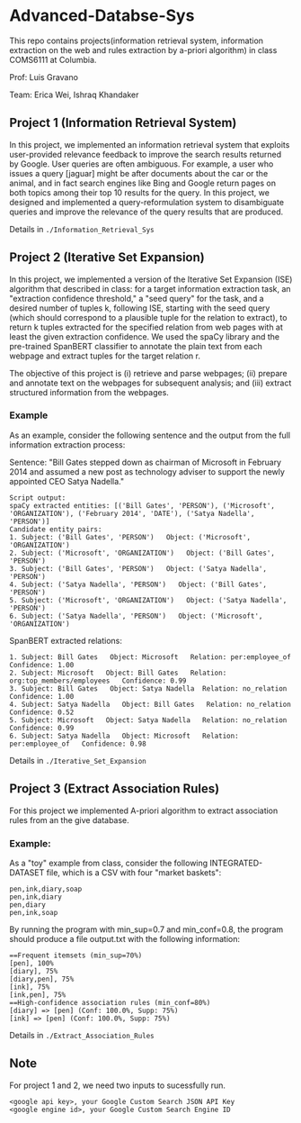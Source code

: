 # Advanced-Databse-Sys
This repo contains projects(information retrieval system, information extraction on the web and rules extraction by a-priori algorithm) in class COMS6111 at Columbia. 

Prof: Luis Gravano

Team: Erica Wei, Ishraq Khandaker


## Project 1 (Information Retrieval System)
In this project, we implemented an information retrieval system that exploits user-provided relevance feedback to improve the search results returned by Google. User queries are often ambiguous. For example, a user who issues a query [jaguar] might be after documents about the car or the animal, and in fact search engines like Bing and Google return pages on both topics among their top 10 results for the query. In this project, we designed and implemented a query-reformulation system to disambiguate queries and improve the relevance of the query results that are produced. 


Details in ```./Information_Retrieval_Sys``` 


## Project 2 (Iterative Set Expansion)

In this project, we implemented a version of the Iterative Set Expansion (ISE) algorithm that described in class: for a target information extraction task, an "extraction confidence threshold," a "seed query" for the task, and a desired number of tuples k, following ISE, starting with the seed query (which should correspond to a plausible tuple for the relation to extract), to return k tuples extracted for the specified relation from web pages with at least the given extraction confidence. We used the spaCy library and the pre-trained SpanBERT classifier to annotate the plain text from each webpage and extract tuples for the target relation r.

The objective of this project is (i) retrieve and parse webpages; (ii) prepare and annotate text on the webpages for subsequent analysis; and (iii) extract structured information from the webpages.
### Example 

As an example, consider the following sentence and the output from the full information extraction process:

Sentence: "Bill Gates stepped down as chairman of Microsoft in February 2014 and assumed a new post as technology adviser to support the newly appointed CEO Satya Nadella."
```
Script output:
spaCy extracted entities: [('Bill Gates', 'PERSON'), ('Microsoft', 'ORGANIZATION'), ('February 2014', 'DATE'), ('Satya Nadella', 'PERSON')]
Candidate entity pairs:
1. Subject: ('Bill Gates', 'PERSON')   Object: ('Microsoft', 'ORGANIZATION')
2. Subject: ('Microsoft', 'ORGANIZATION')   Object: ('Bill Gates', 'PERSON')
3. Subject: ('Bill Gates', 'PERSON')   Object: ('Satya Nadella', 'PERSON')
4. Subject: ('Satya Nadella', 'PERSON')   Object: ('Bill Gates', 'PERSON')
5. Subject: ('Microsoft', 'ORGANIZATION')   Object: ('Satya Nadella', 'PERSON')
6. Subject: ('Satya Nadella', 'PERSON')   Object: ('Microsoft', 'ORGANIZATION')
```
SpanBERT extracted relations:
```
1. Subject: Bill Gates   Object: Microsoft   Relation: per:employee_of   Confidence: 1.00
2. Subject: Microsoft   Object: Bill Gates   Relation: org:top_members/employees   Confidence: 0.99
3. Subject: Bill Gates   Object: Satya Nadella  Relation: no_relation   Confidence: 1.00
4. Subject: Satya Nadella   Object: Bill Gates   Relation: no_relation   Confidence: 0.52
5. Subject: Microsoft   Object: Satya Nadella   Relation: no_relation   Confidence: 0.99
6. Subject: Satya Nadella   Object: Microsoft   Relation: per:employee_of   Confidence: 0.98
```
Details in ```./Iterative_Set_Expansion``` 

## Project 3 (Extract Association Rules)

For this project we implemented A-priori algorithm to extract association rules from an the give database.


### Example:

As a "toy" example from class, consider the following INTEGRATED-DATASET file, which is a CSV with four "market baskets":
```
pen,ink,diary,soap
pen,ink,diary
pen,diary
pen,ink,soap
```
By running the program with min_sup=0.7 and min_conf=0.8, the program should produce a file output.txt with the following information:
```
==Frequent itemsets (min_sup=70%)
[pen], 100%
[diary], 75%
[diary,pen], 75%
[ink], 75%
[ink,pen], 75%
==High-confidence association rules (min_conf=80%)
[diary] => [pen] (Conf: 100.0%, Supp: 75%)
[ink] => [pen] (Conf: 100.0%, Supp: 75%)
```

Details in ```./Extract_Association_Rules``` 


## Note 

For project 1 and 2, we need two inputs to sucessfully run. 
```
<google api key>, your Google Custom Search JSON API Key  
<google engine id>, your Google Custom Search Engine ID  
```
